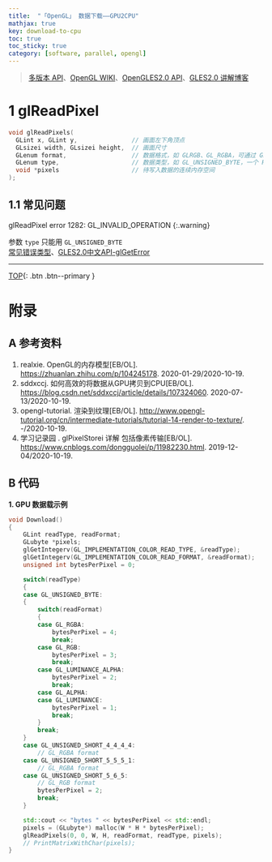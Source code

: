 ```yaml
---
title:  "「OpenGL」 数据下载——GPU2CPU"
mathjax: true
key: download-to-cpu
toc: true
toc_sticky: true
category: [software, parallel, opengl]
---
```

<span id='head'></span>
>[多版本 API](http://docs.gl)、[OpenGL WIKI](https://www.khronos.org/opengl/wiki/)、[OpenGLES2.0 API](https://www.khronos.org/registry/OpenGL-Refpages/es2.0/)、[GLES2.0 讲解博客](http://geekfaner.com/shineengine/blog8_OpenGLESv2_7.html)       

<!--more-->

# 1 glReadPixel

```cpp
void glReadPixels(
  GLint x, GLint y,               // 画面左下角顶点
  GLsizei width, GLsizei height,  // 画面尺寸
  GLenum format,                  // 数据格式，如 GLRGB、GL_RGBA，可通过 GL_IMPLEMENTATION_COLOR_READ_FORMAT 查询
  GLenum type,                    // 数据类型，如 GL_UNSIGNED_BYTE，一个 R 占 8 位，可通过 GL_IMPLEMENTATION_COLOR_READ_TYPE 查询
  void *pixels                    // 待写入数据的连续内存空间
);
```

## 1.1 常见问题

glReadPixel error 1282: GL_INVALID_OPERATION
{:.warning}

参数 `type` 只能用 `GL_UNSIGNED_BYTE`     
[常见错误类型](https://learnopengl-cn.github.io/06%20In%20Practice/01%20Debugging/)、[GLES2.0中文API-glGetError](https://blog.csdn.net/dengchukun/article/details/82667177)    

-------------------  
[TOP](#head){: .btn .btn--primary }



# 附录
## A 参考资料
1. realxie. OpenGL的内存模型[EB/OL]. <https://zhuanlan.zhihu.com/p/104245178>. 2020-01-29/2020-10-19.    
1. sddxccj. 如何高效的将数据从GPU拷贝到CPU[EB/OL]. <https://blog.csdn.net/sddxccj/article/details/107324060>. 2020-07-13/2020-10-19.    
1. opengl-tutorial. 渲染到纹理[EB/OL]. <http://www.opengl-tutorial.org/cn/intermediate-tutorials/tutorial-14-render-to-texture/>. -/2020-10-19.    
1. 学习记录园 . glPixelStorei 详解 包括像素传输[EB/OL]. <https://www.cnblogs.com/dongguolei/p/11982230.html>. 2019-12-04/2020-10-19.    


## B 代码
<span id="download">**1. GPU 数据载示例**</span>   
```cpp
void Download()
{
    GLint readType, readFormat;
    GLubyte *pixels;
    glGetIntegerv(GL_IMPLEMENTATION_COLOR_READ_TYPE, &readType);
    glGetIntegerv(GL_IMPLEMENTATION_COLOR_READ_FORMAT, &readFormat);
    unsigned int bytesPerPixel = 0;

    switch(readType)
    {
    case GL_UNSIGNED_BYTE:
    {
        switch(readFormat)
        {
        case GL_RGBA:
            bytesPerPixel = 4;
            break;
        case GL_RGB:
            bytesPerPixel = 3;
            break;
        case GL_LUMINANCE_ALPHA:
            bytesPerPixel = 2;
            break;
        case GL_ALPHA:
        case GL_LUMINANCE:
            bytesPerPixel = 1;
            break;
        }
        break;
    }
    case GL_UNSIGNED_SHORT_4_4_4_4:
        // GL_RGBA format
    case GL_UNSIGNED_SHORT_5_5_5_1:
        // GL_RGBA format
    case GL_UNSIGNED_SHORT_5_6_5:
        // GL_RGB format
        bytesPerPixel = 2;
        break;
    }

    std::cout << "bytes " << bytesPerPixel << std::endl;
    pixels = (GLubyte*) malloc(W * H * bytesPerPixel);
    glReadPixels(0, 0, W, H, readFormat, readType, pixels);
    // PrintMatrixWithChar(pixels);
}
```
